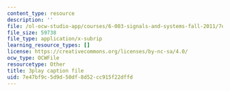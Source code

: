 ```yaml
---
content_type: resource
description: ''
file: /ol-ocw-studio-app/courses/6-003-signals-and-systems-fall-2011/7e47bf9c5d9d50df8d52cc915f22dffd_iI-ejO9hczw.vtt
file_size: 59738
file_type: application/x-subrip
learning_resource_types: []
license: https://creativecommons.org/licenses/by-nc-sa/4.0/
ocw_type: OCWFile
resourcetype: Other
title: 3play caption file
uid: 7e47bf9c-5d9d-50df-8d52-cc915f22dffd
---
```

